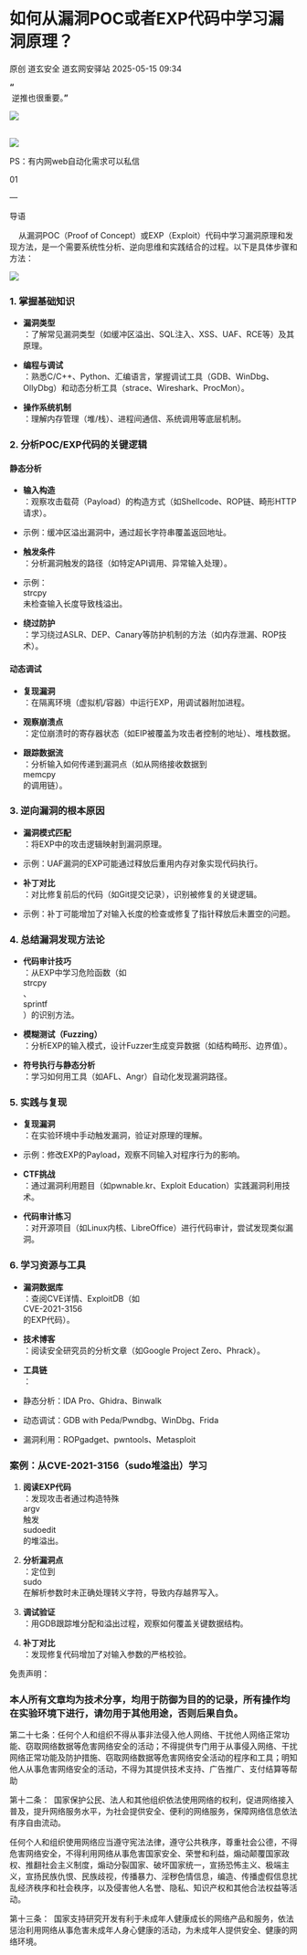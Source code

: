 #  如何从漏洞POC或者EXP代码中学习漏洞原理？   
原创 道玄安全  道玄网安驿站   2025-05-15 09:34  
  
**“**  
 逆推也很重要。**”**  
  
![](https://mmbiz.qpic.cn/sz_mmbiz_png/L369x9IF3yPA9bic9zzTydWv4XTTHH2NAiamMp8Kxsh4s2lukPuyuwnia3NiaHkiaU8a3JGFhLvNnYvtLvHTFAd91Rw/640?wx_fmt=png&from=appmsg "")  
  
      
![](https://mmbiz.qpic.cn/sz_mmbiz_png/L369x9IF3yPMwVHx9iaPDKDhBJiajRW2DIdq0Wxe7JcpgKDia3zMfgicaaD6Auwn6Q3GGm2vI0eNh1Qic6OUhHMjE7g/640?wx_fmt=png&from=appmsg "")  
  
  
  
PS：有内网web自动化需求可以私信  
  
  
  
  
01  
  
—  
  
  
  
导语  
  
  
    从漏洞POC（Proof of Concept）或EXP（Exploit）代码中学习漏洞原理和发现方法，是一个需要系统性分析、逆向思维和实践结合的过程。以下是具体步骤和方法：  
  
![](https://mmbiz.qpic.cn/sz_mmbiz_png/L369x9IF3yM5UTianeRIibljhBIEFAERHEnVrAG8c7J0wB5W3Zg8fXHA3kDiaiaXpreibyajyvUDHnO1OIT53eZBRibQ/640?wx_fmt=png&from=appmsg "")  
  
  
### 1. 掌握基础知识  
- **漏洞类型**  
：了解常见漏洞类型（如缓冲区溢出、SQL注入、XSS、UAF、RCE等）及其原理。  
  
- **编程与调试**  
：熟悉C/C++、Python、汇编语言，掌握调试工具（GDB、WinDbg、OllyDbg）和动态分析工具（strace、Wireshark、ProcMon）。  
  
- **操作系统机制**  
：理解内存管理（堆/栈）、进程间通信、系统调用等底层机制。  
  
### 2. 分析POC/EXP代码的关键逻辑  
#### 静态分析  
- **输入构造**  
：观察攻击载荷（Payload）的构造方式（如Shellcode、ROP链、畸形HTTP请求）。  
  
- 示例：缓冲区溢出漏洞中，通过超长字符串覆盖返回地址。  
  
- **触发条件**  
：分析漏洞触发的路径（如特定API调用、异常输入处理）。  
  
- 示例：  
strcpy  
未检查输入长度导致栈溢出。  
  
- **绕过防护**  
：学习绕过ASLR、DEP、Canary等防护机制的方法（如内存泄漏、ROP技术）。  
  
#### 动态调试  
- **复现漏洞**  
：在隔离环境（虚拟机/容器）中运行EXP，用调试器附加进程。  
  
- **观察崩溃点**  
：定位崩溃时的寄存器状态（如EIP被覆盖为攻击者控制的地址）、堆栈数据。  
  
- **跟踪数据流**  
：分析输入如何传递到漏洞点（如从网络接收数据到  
memcpy  
的调用链）。  
  
### 3. 逆向漏洞的根本原因  
- **漏洞模式匹配**  
：将EXP中的攻击逻辑映射到漏洞原理。  
  
- 示例：UAF漏洞的EXP可能通过释放后重用内存对象实现代码执行。  
  
- **补丁对比**  
：对比修复前后的代码（如Git提交记录），识别被修复的关键逻辑。  
  
- 示例：补丁可能增加了对输入长度的检查或修复了指针释放后未置空的问题。  
  
### 4. 总结漏洞发现方法论  
- **代码审计技巧**  
：从EXP中学习危险函数（如  
strcpy  
、  
sprintf  
）的识别方法。  
  
- **模糊测试（Fuzzing）**  
：分析EXP的输入模式，设计Fuzzer生成变异数据（如结构畸形、边界值）。  
  
- **符号执行与静态分析**  
：学习如何用工具（如AFL、Angr）自动化发现漏洞路径。  
  
### 5. 实践与复现  
- **复现漏洞**  
：在实验环境中手动触发漏洞，验证对原理的理解。  
  
- 示例：修改EXP的Payload，观察不同输入对程序行为的影响。  
  
- **CTF挑战**  
：通过漏洞利用题目（如pwnable.kr、Exploit Education）实践漏洞利用技术。  
  
- **代码审计练习**  
：对开源项目（如Linux内核、LibreOffice）进行代码审计，尝试发现类似漏洞。  
  
### 6. 学习资源与工具  
- **漏洞数据库**  
：查阅CVE详情、ExploitDB（如  
CVE-2021-3156  
的EXP代码）。  
  
- **技术博客**  
：阅读安全研究员的分析文章（如Google Project Zero、Phrack）。  
  
- **工具链**  
：  
  
- 静态分析：IDA Pro、Ghidra、Binwalk  
  
- 动态调试：GDB with Peda/Pwndbg、WinDbg、Frida  
  
- 漏洞利用：ROPgadget、pwntools、Metasploit  
  
### 案例：从CVE-2021-3156（sudo堆溢出）学习  
1. **阅读EXP代码**  
：发现攻击者通过构造特殊  
argv  
触发  
sudoedit  
的堆溢出。  
  
1. **分析漏洞点**  
：定位到  
sudo  
在解析参数时未正确处理转义字符，导致内存越界写入。  
  
1. **调试验证**  
：用GDB跟踪堆分配和溢出过程，观察如何覆盖关键数据结构。  
  
1. **补丁对比**  
：发现修复代码增加了对输入参数的严格校验。  
  
免责声明：  
### 本人所有文章均为技术分享，均用于防御为目的的记录，所有操作均在实验环境下进行，请勿用于其他用途，否则后果自负。  
  
第二十七条：任何个人和组织不得从事非法侵入他人网络、干扰他人网络正常功能、窃取网络数据等危害网络安全的活动；不得提供专门用于从事侵入网络、干扰网络正常功能及防护措施、窃取网络数据等危害网络安全活动的程序和工具；明知他人从事危害网络安全的活动，不得为其提供技术支持、广告推广、支付结算等帮助  
  
第十二条：  国家保护公民、法人和其他组织依法使用网络的权利，促进网络接入普及，提升网络服务水平，为社会提供安全、便利的网络服务，保障网络信息依法有序自由流动。  
  
任何个人和组织使用网络应当遵守宪法法律，遵守公共秩序，尊重社会公德，不得危害网络安全，不得利用网络从事危害国家安全、荣誉和利益，煽动颠覆国家政权、推翻社会主义制度，煽动分裂国家、破坏国家统一，宣扬恐怖主义、极端主义，宣扬民族仇恨、民族歧视，传播暴力、淫秽色情信息，编造、传播虚假信息扰乱经济秩序和社会秩序，以及侵害他人名誉、隐私、知识产权和其他合法权益等活动。  
  
第十三条：  国家支持研究开发有利于未成年人健康成长的网络产品和服务，依法惩治利用网络从事危害未成年人身心健康的活动，为未成年人提供安全、健康的网络环境。  
  
  
  
  
  
  
